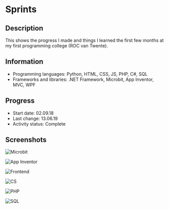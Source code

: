 # Sprints

## Description
This shows the progress I made and things I learned the first few months at my first programming college (ROC van Twente).


## Information
- Programming languages: Python, HTML, CSS, JS, PHP, C#, SQL
- Frameworks and libraries: .NET Framework, Microbit, App Inventor, MVC, WPF


## Progress
- Start date: 02.09.18
- Last change: 13.06.19
- Activity status: Complete


## Screenshots
![Microbit](https://raw.githubusercontent.com/Emanuel-de-Jong/Sprints/master/Screenshots/Microbit.png)

![App Inventor](https://raw.githubusercontent.com/Emanuel-de-Jong/Sprints/master/Screenshots/App%20Inventor.png)

![Frontend](https://raw.githubusercontent.com/Emanuel-de-Jong/Sprints/master/Screenshots/Frontend.png)

![CS](https://raw.githubusercontent.com/Emanuel-de-Jong/Sprints/master/Screenshots/CS.png)

![PHP](https://raw.githubusercontent.com/Emanuel-de-Jong/Sprints/master/Screenshots/PHP.png)

![SQL](https://raw.githubusercontent.com/Emanuel-de-Jong/Sprints/master/Screenshots/SQL.png)

